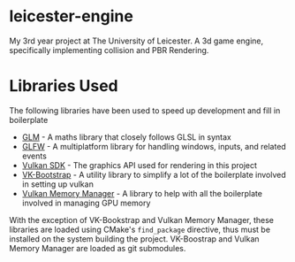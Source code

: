 # leicester-engine
My 3rd year project at The University of Leicester. A 3d game engine, specifically implementing collision and PBR Rendering.

# Libraries Used
The following libraries have been used to speed up development and fill in boilerplate
 - [GLM](https://github.com/g-truc/glm) - A maths library that closely follows GLSL in syntax
 - [GLFW](https://www.glfw.org/) - A multiplatform library for handling windows, inputs, and related events
 - [Vulkan SDK](https://www.vulkan.org/) - The graphics API used for rendering in this project
 - [VK-Bootstrap](https://github.com/charles-lunarg/vk-bootstrap) - A utility library to simplify a lot of the 
boilerplate involved in setting up vulkan 
 - [Vulkan Memory Manager](https://github.com/GPUOpen-LibrariesAndSDKs/VulkanMemoryAllocator) - A library to help with 
all the boilerplate involved in managing GPU memory

With the exception of VK-Bookstrap and Vulkan Memory Manager, these libraries are loaded using CMake's `find_package` directive, thus must be
installed on the system building the project.
VK-Boostrap and Vulkan Memory Manager are loaded as git submodules.